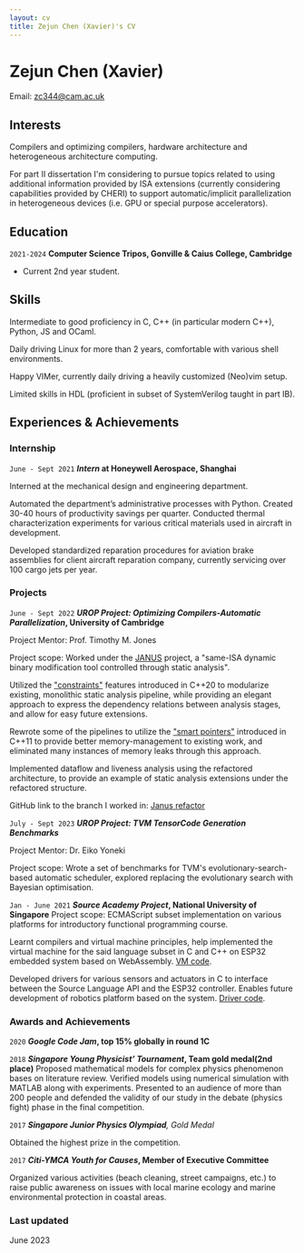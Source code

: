 ```yaml
---
layout: cv
title: Zejun Chen (Xavier)'s CV
---
```

# Zejun Chen (Xavier)

<div id="webaddress">
Email: <a href="mailto:zc344@cam.ac.uk">zc344@cam.ac.uk</a>
</div>


## Interests

Compilers and optimizing compilers, hardware architecture and heterogeneous architecture computing. 

For part II dissertation I'm
considering to pursue topics related to using additional information provided by ISA extensions (currently considering capabilities 
provided by CHERI) to support automatic/implicit parallelization in heterogeneous devices (i.e. GPU or special purpose accelerators). 

## Education

`2021-2024`
__Computer Science Tripos, Gonville & Caius College, Cambridge__

- Current 2nd year student.

## Skills
Intermediate to good proficiency in C, C++ (in particular modern C++), Python, JS and OCaml.

Daily driving Linux for more than 2 years, comfortable with various shell environments.

Happy VIMer, currently daily driving a heavily customized (Neo)vim setup.

Limited skills in HDL (proficient in subset of SystemVerilog taught in part IB).

## Experiences & Achievements

### Internship
`June - Sept 2021`
___Intern_ at Honeywell Aerospace, Shanghai__

Interned at the mechanical design and engineering department.

Automated the department’s administrative processes with Python. Created 30-40 hours
of productivity savings per quarter.
Conducted thermal characterization experiments for various critical materials used in
aircraft in development.

Developed standardized reparation procedures for aviation brake assemblies for client
aircraft reparation company, currently servicing over 100 cargo jets per year.

### Projects

`June - Sept 2022`
___UROP Project: Optimizing Compilers-Automatic Parallelization_, University of Cambridge__

Project Mentor: Prof. Timothy M. Jones

Project scope: Worked under the <a href="https://github.com/CompArchCam/Janus/">JANUS</a> project,
a "same-ISA dynamic binary modification tool controlled through static analysis". 

Utilized the <a href="https://en.cppreference.com/w/cpp/language/constraints">"constraints"</a> features
introduced in C++20 to modularize existing, monolithic static analysis pipeline, while providing an
elegant approach to express the dependency relations between analysis stages, and allow for easy future
extensions. 

Rewrote some of the pipelines to utilize the <a href="https://en.cppreference.com/w/cpp/memory">"smart pointers"</a>
introduced in C++11 to provide better memory-management to existing work, and eliminated many instances of
memory leaks through this approach. 

Implemented dataflow and liveness analysis using the refactored architecture, to provide an example of static analysis
extensions under the refactored structure. 

GitHub link to the branch I worked in: <a href="https://github.com/CompArchCam/Janus/tree/refactor_redo">Janus refactor</a>

`July - Sept 2023`
___UROP Project: TVM TensorCode Generation Benchmarks___

Project Mentor: Dr. Eiko Yoneki

Project scope: Wrote a set of benchmarks for TVM's evolutionary-search-based automatic scheduler,
explored replacing the evolutionary search with Bayesian optimisation.

`Jan - June 2021`
___Source Academy Project_, National University of Singapore__
Project scope: ECMAScript subset implementation on various platforms for introductory
functional programming course.

Learnt compilers and virtual machine principles, help implemented the virtual machine for
the said language subset in C and C++ on ESP32 embedded system based on
WebAssembly. <a href="https://github.com/XavierChB/sinter/tree/master/vm">VM code</a>.

Developed drivers for various sensors and actuators in C to interface between the Source
Language API and the ESP32 controller. Enables future development of robotics platform
based on the system. <a href="https://github.com/XavierChB/sinter/tree/master/devices/esp32">Driver code</a>.

### Awards and Achievements
`2020`
___Google Code Jam_, top 15% globally in round 1C__

`2018`
___Singapore Young Physicist’ Tournament_, Team gold medal(2nd place)__
Proposed mathematical models for complex physics phenomenon bases on literature
review.
Verified models using numerical simulation with MATLAB along with experiments.
Presented to an audience of more than 200 people and defended the validity of our study
in the debate (physics fight) phase in the final competition.

`2017`
___Singapore Junior Physics Olympiad__, Gold Medal_

Obtained the highest prize in the competition.

`2017`
___Citi-YMCA Youth for Causes_, Member of Executive Committee__

Organized various activities (beach cleaning, street campaigns, etc.) to raise public
awareness on issues with local marine ecology and marine environmental protection in
coastal areas.

### Last updated
June 2023

<!-- ### Footer Last updated: May 2013 -->


